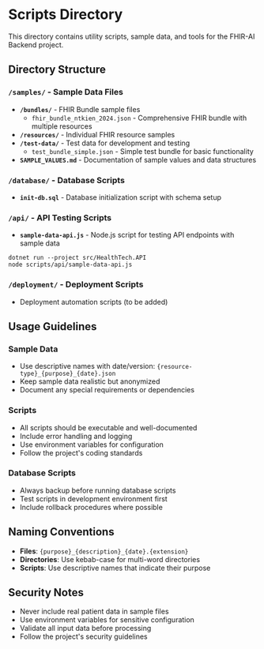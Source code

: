 # Scripts Directory

This directory contains utility scripts, sample data, and tools for the FHIR-AI Backend project.

## Directory Structure

### `/samples/` - Sample Data Files
- **`/bundles/`** - FHIR Bundle sample files
  - `fhir_bundle_ntkien_2024.json` - Comprehensive FHIR bundle with multiple resources
- **`/resources/`** - Individual FHIR resource samples
- **`/test-data/`** - Test data for development and testing
  - `test_bundle_simple.json` - Simple test bundle for basic functionality
- **`SAMPLE_VALUES.md`** - Documentation of sample values and data structures

### `/database/` - Database Scripts
- **`init-db.sql`** - Database initialization script with schema setup

### `/api/` - API Testing Scripts
- **`sample-data-api.js`** - Node.js script for testing API endpoints with sample data
```Terminal
dotnet run --project src/HealthTech.API
node scripts/api/sample-data-api.js
```

### `/deployment/` - Deployment Scripts
- Deployment automation scripts (to be added)

## Usage Guidelines

### Sample Data
- Use descriptive names with date/version: `{resource-type}_{purpose}_{date}.json`
- Keep sample data realistic but anonymized
- Document any special requirements or dependencies

### Scripts
- All scripts should be executable and well-documented
- Include error handling and logging
- Use environment variables for configuration
- Follow the project's coding standards

### Database Scripts
- Always backup before running database scripts
- Test scripts in development environment first
- Include rollback procedures where possible

## Naming Conventions

- **Files**: `{purpose}_{description}_{date}.{extension}`
- **Directories**: Use kebab-case for multi-word directories
- **Scripts**: Use descriptive names that indicate their purpose

## Security Notes

- Never include real patient data in sample files
- Use environment variables for sensitive configuration
- Validate all input data before processing
- Follow the project's security guidelines
